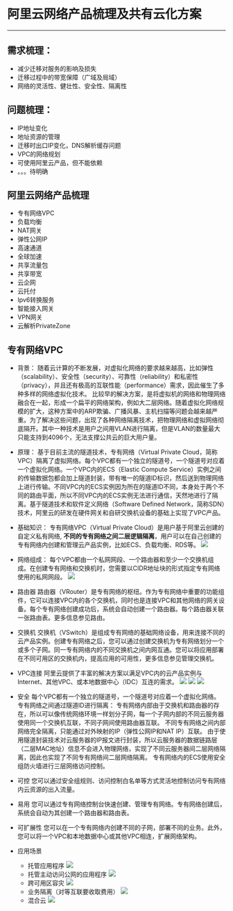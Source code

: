 # 阿里云网络产品梳理及共有云化方案
---

## 需求梳理：
- 减少迁移对服务的影响及损失
- 迁移过程中的带宽保障（广域及局域）
- 网络的灵活性、健壮性、安全性、隔离性

## 问题梳理：
- IP地址变化
- 地址资源的管理
- 迁移时出口IP变化，DNS解析缓存问题
- VPC的网络规划
- 可使用阿里云产品，但不能依赖
- 。。。待明确

## 阿里云网络产品梳理
- 专有网络VPC
- 负载均衡
- NAT网关
- 弹性公网IP
- 高速通道
- 全球加速
- 共享流量包
- 共享带宽
- 云企网
- 云托付
- Ipv6转换服务
- 智能接入网关
- VPN网关
- 云解析PrivateZone

## 专有网络VPC
- 背景：
随着云计算的不断发展，对虚拟化网络的要求越来越高，比如弹性（scalability）、安全性（security）、可靠性（reliability）和私密性（privacy），并且还有极高的互联性能（performance）需求，因此催生了多种多样的网络虚拟化技术。
比较早的解决方案，是将虚拟机的网络和物理网络融合在一起，形成一个扁平的网络架构，例如大二层网络。随着虚拟化网络规模的扩大，这种方案中的ARP欺骗、广播风暴、主机扫描等问题会越来越严重。为了解决这些问题，出现了各种网络隔离技术，把物理网络和虚拟网络彻底隔开。其中一种技术是用户之间用VLAN进行隔离，但是VLAN的数量最大只能支持到4096个，无法支撑公共云的巨大用户量。

- 原理：
基于目前主流的隧道技术，专有网络（Virtual Private Cloud，简称VPC）隔离了虚拟网络。每个VPC都有一个独立的隧道号，一个隧道号对应着一个虚拟化网络。一个VPC内的ECS（Elastic Compute Service）实例之间的传输数据包都会加上隧道封装，带有唯一的隧道ID标识，然后送到物理网络上进行传输。不同VPC内的ECS实例因为所在的隧道ID不同，本身处于两个不同的路由平面，所以不同VPC内的ECS实例无法进行通信，天然地进行了隔离。基于隧道技术和软件定义网络（Software Defined Network，简称SDN）技术，阿里云的研发在硬件网关和自研交换机设备的基础上实现了VPC产品。

- 基础知识：
专有网络VPC（Virtual Private Cloud）是用户基于阿里云创建的自定义私有网络, **不同的专有网络之间二层逻辑隔离**，用户可以在自己创建的专有网络内创建和管理云产品实例，比如ECS、负载均衡、RDS等。
![](/assets/vpc.png)

- 网络组成：
每个VPC都由一个私网网段、一个路由器和至少一个交换机组成。在创建专有网络和交换机时，您需要以CIDR地址块的形式指定专有网络使用的私网网段。
![](/assets/vpc-range.png)

- 路由器
路由器（VRouter）是专有网络的枢纽。作为专有网络中重要的功能组件，它可以连接VPC内的各个交换机，同时也是连接VPC和其他网络的网关设备。每个专有网络创建成功后，系统会自动创建一个路由器。每个路由器关联一张路由表。更多信息参见路由。

- 交换机
交换机（VSwitch）是组成专有网络的基础网络设备，用来连接不同的云产品实例。创建专有网络之后，您可以通过创建交换机为专有网络划分一个或多个子网。同一专有网络内的不同交换机之间内网互通。您可以将应用部署在不同可用区的交换机内，提高应用的可用性，更多信息参见管理交换机。

- VPC连接
阿里云提供了丰富的解决方案以满足VPC内的云产品实例与Internet、其他VPC、或本地数据中心（IDC）互连的需求。
![](/assets/vpc_internet.png)
![](/assets/vpc_vpc.png)
![](/assets/vpc_idc.png)

- 安全
每个VPC都有一个独立的隧道号，一个隧道号对应着一个虚拟化网络。专有网络之间通过隧道ID进行隔离：
专有网络内部由于交换机和路由器的存在，所以可以像传统网络环境一样划分子网，每一个子网内部的不同云服务器使用同一个交换机互联，不同子网间使用路由器互联。
不同专有网络之间内部网络完全隔离，只能通过对外映射的IP（弹性公网IP和NAT IP）互联。
由于使用隧道封装技术对云服务器的IP报文进行封装，所以云服务器的数据链路层（二层MAC地址）信息不会进入物理网络，实现了不同云服务器间二层网络隔离，因此也实现了不同专有网络间二层网络隔离。
专有网络内的ECS使用安全组防火墙进行三层网络访问控制。

- 可控
您可以通过安全组规则、访问控制白名单等方式灵活地控制访问专有网络内云资源的出入流量。

- 易用
您可以通过专有网络控制台快速创建、管理专有网络。专有网络创建后，系统会自动为其创建一个路由器和路由表。

- 可扩展性
您可以在一个专有网络内创建不同的子网，部署不同的业务。此外，您可以将一个VPC和本地数据中心或其他VPC相连，扩展网络架构。

- 应用场景
  - 托管应用程序
  ![](/assets/tuo_guan.png)
  - 托管主动访问公网的应用程序
  ![](/assets/tuo_guan_active.png)
  - 跨可用区容灾
  ![](/assets/vpc_ha.png)
  - 业务隔离（对等互联要收取费用）
  ![](/assets/vpc_geli.png)
  - 混合云
  ![](/assets/vpc_hunhe.png)
  